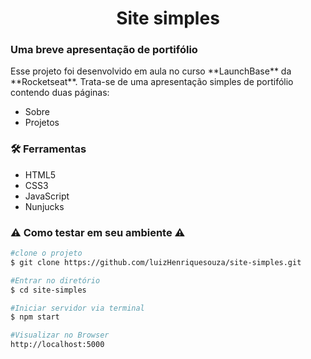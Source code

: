 <h1 align="center">Site simples</h1>

### Uma breve apresentação de portifólio

<p>Esse projeto foi desenvolvido em aula no curso **LaunchBase** da **Rocketseat**. Trata-se de uma apresentação simples de portifólio contendo duas páginas:

- Sobre
- Projetos
</p>

### 🛠️ Ferramentas
- HTML5
- CSS3
- JavaScript
- Nunjucks

### ⚠️ Como testar em seu ambiente ⚠️

```bash
#clone o projeto
$ git clone https://github.com/luizHenriquesouza/site-simples.git
```

```bash
#Entrar no diretório
$ cd site-simples
```

```bash
#Iniciar servidor via terminal
$ npm start
```

```bash
#Visualizar no Browser
http://localhost:5000
```
